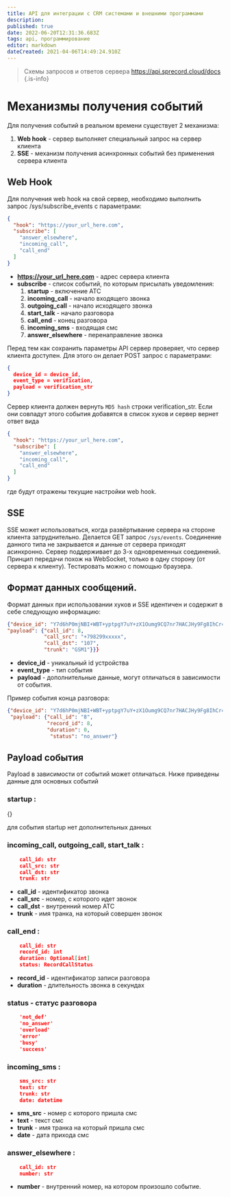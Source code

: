 ```yaml
---
title: API для интеграции с CRM системами и внешними программами
description: 
published: true
date: 2022-06-20T12:31:36.683Z
tags: api, программирование
editor: markdown
dateCreated: 2021-04-06T14:49:24.910Z
---
```


> Схемы запросов и ответов сервера https://api.sprecord.cloud/docs {.is-info}

# Механизмы получения событий

Для получения событий в реальном времени существует 2 механизма:
1. **Web hook** - сервер выполняет специальный запрос на сервер клиента
2. **SSE** - механизм получения асинхронных событий без применения сервера клиента

## Web Hook
Для получения web hook на свой сервер, необходимо выполнить запрос /sys/subscribe_events с параметрами:

```json
{
  "hook": "https://your_url_here.com",
  "subscribe": [
    "answer_elsewhere",
    "incoming_call",
    "call_end"
  ]
}
```

- **https://your_url_here.com** - адрес сервера клиента
- **subscribe** - список событий, по которым присылать уведомления:
	1. **startup** - включение АТС 
	2. **incoming_call** - начало входящего звонка
	3. **outgoing_call** - начало исходящего звонка
	4. **start_talk**    - начало разговора
	5. **call_end**        - конец разговора
	6. **incoming_sms**  - входящая смс
	7. **answer_elsewhere** - перенаправление звонка

Перед тем как сохранить параметры API сервер проверяет, что сервер клиента доступен. Для этого он делает POST запрос c параметрами:

```json
{
  device_id = device_id,
  event_type = verification,
  payload = verification_str
}
```
    
Сервер клиента должен вернуть `MD5 hash` строки verification_str. Если они совпадут этого события добавятся в список хуков и сервер вернет ответ вида 

```json
{
  "hook": "https://your_url_here.com",
  "subscribe": [
    "answer_elsewhere",
    "incoming_call",
    "call_end"
  ]
}
```

где будут отражены текущие настройки web hook.

## SSE

SSE может использоваться, когда развёртывание сервера на стороне клиента затруднительно. Делается GET запрос `/sys/events`. Соединение данного типа не закрывается и данные от сервера приходят асинхронно. Сервер поддерживает до 3-х одновременных соединений. Принцип передачи похож на WebSocket, только в одну сторону (от сервера к клиенту). Тестировать можно с помощью браузера.

## Формат данных сообщений.

Формат данных при использовании хуков и SSE идентичен и содержит в себе следующую информацию:
```json
{"device_id": "Y7d6hP0mjNBI+WBT+yptpgY7uY+zX1Oumg9CQ7nr7HACJHy9Fg8IhCr41wO3j0Jl7zUU=", "event_type": "incoming_call",
"payload": {"call_id": 8,
            "call_src": "+798299xxxxx",
            "call_dst": "107", 
            "trunk": "GSM1"}}}
```

- **device_id** - уникальный id устройства
- **event_type** - тип события
- **payload** - дополнительные данные, могут отличаться в зависимости от события.

Пример события конца разговора:
```json
{"device_id": "Y7d6hP0mjNBI+WBT+yptpgY7uY+zX1Oumg9CQ7nr7HACJHy9Fg8IhCr41wO3j0Jl7zUU=", "event_type": "call_end",
 "payload": {"call_id": "8", 
             "record_id": 8,
             "duration": 0,
              "status": "no_answer"}
```

## Payload события

Payload в зависимости от событий может отличаться. Ниже приведены данные для основных событий

### startup :
{} 

для события startup нет дополнительных данных

### incoming_call,  outgoing_call, start_talk :
```json
    call_id: str
    call_src: str
    call_dst: str
    trunk: str
```

- **call_id** - идентификатор звонка
- **call_src** - номер, с которого идет звонок
- **call_dst** - внутренний номер АТС
- **trunk** - имя транка, на который совершен звонок

### call_end :
```json
    call_id: str
    record_id: int
    duration: Optional[int]
    status: RecordCallStatus
```

- **record_id**   - идентификатор записи разговора
- **duration** - длительность звонка в секундах

### status - статус разговора
```json   
    'not_def'
    'no_answer'
    'overload'
    'error'
    'busy'
    'success'
```

### incoming_sms : 
```json
    sms_src: str
    text: str
    trunk: str
    date: datetime
```

- **sms_src** - номер с которого пришла смс
- **text** - текст смс
- **trunk** -  имя транка на который пришла смс
- **date** - дата прихода смс


### answer_elsewhere :
```json
    call_id: str
    number: str
```

- **number** - внутренний номер, на котором произошло событие.
